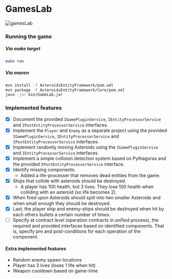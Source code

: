 # GamesLab

![gamesLab](https://user-images.githubusercontent.com/7005867/168130957-9267c03f-e7ac-4b8e-9eaf-09940bd9a9e1.gif)

### Running the game

##### Via make target

```sh
make run
```

##### Via maven

```sh
mvn install -f AsteroidsEntityFramework/pom.xml
mvn package -f AsteroidsEntityFramework/Core/pom.xml
java -jar bin/GameLab.jar
```

### Implemented features

- [x] Document the provided `IGamePluginService`, `IEntityProcessorService` and `IPostEntityProcessorService` interfaces.
- [x] Implement the `Player` and `Enemy` as a separate project using the provided `IGamePluginService`,
      `IEntityProcessorService` and `IPostEntityProcessorService` interfaces.
- [x] Implement randomly moving Asteroids using the `IGamePluginService` and `IEntityProcessorService` interfaces.
- [x] Implement a simple collision detection system based on Pythagoras and the provided `IPostEntityProcessorService` interface.
- [x] Identify missing components.
  - Added a life-processer that removes dead entities from the game.
- [x] Ships that collide with asteroids should be destroyed.
  - A player has 100 health, but 3 lives. They lose 100 health when colliding with an asteroid (so life becomes 2).
- [x] When fired upon Asteroids should split into two smaller Asteroids and when small enough they should be destroyed.
- [x] Last, the player ship and enemy-ships should be destroyed when hit by each others bullets a certain number of times.
- [ ] Specify at contract level (operation contracts in unified process), the required and provided interfaces based on
      identified components. That is, specify pre and post-conditions for each operation of the component.

#### Extra implemented features

- Random enemy spawn locations
- Player has 3 lives (loses 1 life when hit)
- Weapon cooldown based on game-time
